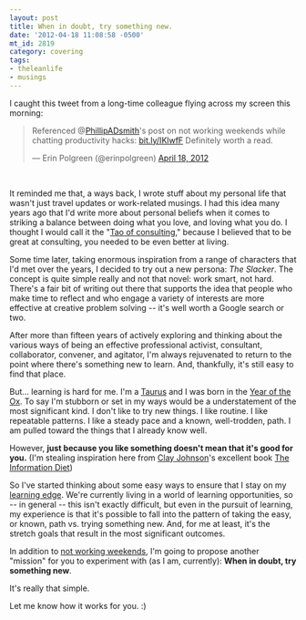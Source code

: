 ```yaml
---
layout: post
title: When in doubt, try something new.
date: '2012-04-18 11:08:58 -0500'
mt_id: 2819
category: covering
tags:
- theleanlife
- musings
---
```


I caught this tweet from a long-time colleague flying across my screen this morning:

<blockquote class="twitter-tweet"><p>Referenced @<a href="https://twitter.com/PhillipADsmith">PhillipADsmith</a>'s post on not working weekends while chatting productivity hacks: <a href="http://t.co/ZEL4Fns1" title="http://bit.ly/IKlwfF">bit.ly/IKlwfF</a> Definitely worth a read.</p>&mdash; Erin Polgreen (@erinpolgreen) <a href="https://twitter.com/erinpolgreen/status/192613047024623617" data-datetime="2012-04-18T13:58:23+00:00">April 18, 2012</a></blockquote>
<script src="//platform.twitter.com/widgets.js" charset="utf-8"></script>

<br />

It reminded me that, a ways back, I wrote stuff about my personal life that wasn't just travel updates or work-related musings. I had this idea many years ago that I'd write more about personal beliefs when it comes to striking a balance between doing what you love, and loving what you do. I thought I would call it the "[Tao of consulting](http://www.phillipadsmith.com/tag/productivity)," because I believed that to be great at consulting, you needed to be even better at living.

Some time later, taking enormous inspiration from a range of characters that I'd met over the years, I decided to try out a new persona: _The Slacker_. The concept is quite simple really and not that novel: work smart, not hard. There's a fair bit of writing out there that supports the idea that people who make time to reflect and who engage a variety of interests are more effective at creative problem solving -- it's well worth a Google search or two.

After more than fifteen years of actively exploring and thinking about the various ways of being an effective professional activist, consultant, collaborator, convener, and agitator, I'm always rejuvenated to return to the point where there's something new to learn. And, thankfully, it's still easy to find that place.

But... learning is hard for me. I'm a [Taurus](http://ps.ht/JdmDFU) and I was born in the [Year of the Ox](https://duckduckgo.com/?q=year+of+the+ox). To say I'm stubborn or set in my ways would be a understatement of the most significant kind. I don't like to try new things. I like routine. I like repeatable patterns. I like a steady pace and a known, well-trodden, path. I am pulled toward the things that I already know well.

However, **just because you like something doesn't mean that it's good for you.** (I'm stealing inspiration here from [Clay Johnson](https://twitter.com/cjoh)'s excellent book [The Information Diet](http://www.informationdiet.com/))

So I've started thinking about some easy ways to ensure that I stay on my [learning edge](http://www.phillipadsmith.com/2011/11/living-on-the-learning-edge.html). We're currently living in a world of learning opportunities, so -- in general -- this isn't exactly difficult, but even in the pursuit of learning, my experience is that it's possible to fall into the pattern of taking the easy, or known, path vs. trying something new. And, for me at least, it's the stretch goals that result in the most significant outcomes.

In addition to [not working weekends](http://www.phillipadsmith.com/2011/07/tao-of-consulting-why-working-weekends-doesnt-work.html), I'm going to propose another "mission" for you to experiment with (as I am, currently): **When in doubt, try something new**.

It's really that simple.

Let me know how it works for you. :)
